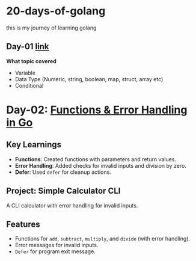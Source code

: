 # 20-days-of-golang
this is my journey of learning golang 

## Day-01 [link](https://github.com/nayeempro/20-days-of-golang/blob/main/Day-01)
**What topic covered**
- Variable
- Data Type (Numeric, string, boolean, map, struct, array etc)
- Conditional

# Day-02: [Functions & Error Handling in Go](https://github.com/nayeempro/20-days-of-golang/blob/main/Day-02) 

## Key Learnings
- **Functions**: Created functions with parameters and return values.
- **Error Handling**: Added checks for invalid inputs and division by zero.
- **Defer**: Used `defer` for cleanup actions.

## Project: Simple Calculator CLI

A CLI calculator with error handling for invalid inputs.

## Features
- Functions for `add`, `subtract`, `multiply`, and `divide` (with error handling).
- Error messages for invalid inputs.
- `Defer` for program exit message.


